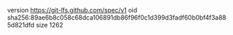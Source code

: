 version https://git-lfs.github.com/spec/v1
oid sha256:89ae6b8c058c68dca106891db86f96f0c1d399d3fadf60b0bf4f3a885d821dfd
size 1262
